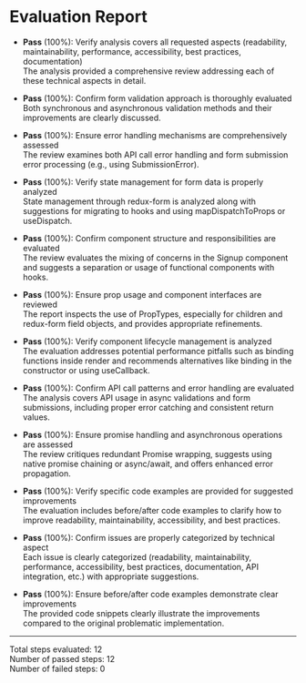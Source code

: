 # Evaluation Report

- **Pass** (100%): Verify analysis covers all requested aspects (readability, maintainability, performance, accessibility, best practices, documentation)  
  The analysis provided a comprehensive review addressing each of these technical aspects in detail.

- **Pass** (100%): Confirm form validation approach is thoroughly evaluated  
  Both synchronous and asynchronous validation methods and their improvements are clearly discussed.

- **Pass** (100%): Ensure error handling mechanisms are comprehensively assessed  
  The review examines both API call error handling and form submission error processing (e.g., using SubmissionError).

- **Pass** (100%): Verify state management for form data is properly analyzed  
  State management through redux-form is analyzed along with suggestions for migrating to hooks and using mapDispatchToProps or useDispatch.

- **Pass** (100%): Confirm component structure and responsibilities are evaluated  
  The review evaluates the mixing of concerns in the Signup component and suggests a separation or usage of functional components with hooks.

- **Pass** (100%): Ensure prop usage and component interfaces are reviewed  
  The report inspects the use of PropTypes, especially for children and redux-form field objects, and provides appropriate refinements.

- **Pass** (100%): Verify component lifecycle management is analyzed  
  The evaluation addresses potential performance pitfalls such as binding functions inside render and recommends alternatives like binding in the constructor or using useCallback.

- **Pass** (100%): Confirm API call patterns and error handling are evaluated  
  The analysis covers API usage in async validations and form submissions, including proper error catching and consistent return values.

- **Pass** (100%): Ensure promise handling and asynchronous operations are assessed  
  The review critiques redundant Promise wrapping, suggests using native promise chaining or async/await, and offers enhanced error propagation.

- **Pass** (100%): Verify specific code examples are provided for suggested improvements  
  The evaluation includes before/after code examples to clarify how to improve readability, maintainability, accessibility, and best practices.

- **Pass** (100%): Confirm issues are properly categorized by technical aspect  
  Each issue is clearly categorized (readability, maintainability, performance, accessibility, best practices, documentation, API integration, etc.) with appropriate suggestions.

- **Pass** (100%): Ensure before/after code examples demonstrate clear improvements  
  The provided code snippets clearly illustrate the improvements compared to the original problematic implementation.

---

Total steps evaluated: 12  
Number of passed steps: 12  
Number of failed steps: 0